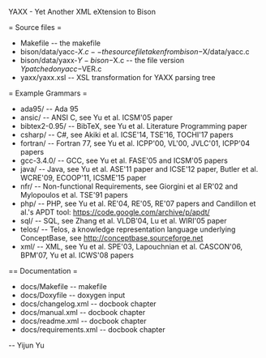 YAXX - Yet Another XML eXtension to Bison

= Source files = 

* Makefile -- the makefile
* bison/data/yacc-$X.c -- the source file taken from bison-$X/data/yacc.c
* bison/data/yaxx-$Y-bison-$X.c -- the file version $Y patched on yacc-$VER.c
* yaxx/yaxx.xsl -- XSL transformation for YAXX parsing tree

= Example Grammars =

* ada95/ -- Ada 95
* ansic/ -- ANSI C, see Yu et al. ICSM'05 paper
* bibtex2-0.95/ -- BibTeX, see Yu et al. Literature Programming paper
* csharp/ -- C#, see Akiki et al. ICSE'14, TSE'16, TOCHI'17 papers
* fortran/ -- Fortran 77, see Yu et al. ICPP'00, VL'00, JVLC'01, ICPP'04 papers
* gcc-3.4.0/ -- GCC, see Yu et al. FASE'05 and ICSM'05 papers
* java/ -- Java, see Yu et al. ASE'11 paper and ICSE'12 paper, Butler et al. WCRE'09, ECOOP'11, ICSME'15 paper
* nfr/ -- Non-functional Requirements, see Giorgini et al ER'02 and Mylopoulos et al. TSE'91 papers
* php/ -- PHP, see Yu et al. RE'04, RE'05, RE'07 papers and Candillon et al.'s APDT tool: https://code.google.com/archive/p/apdt/
* sql/ -- SQL, see Zhang et al. VLDB'04, Lu et al. WIRI'05 paper
* telos/ -- Telos, a knowledge representation language underlying ConceptBase, see http://conceptbase.sourceforge.net
* xml/ -- XML, see Yu et al. SPE'03, Lapouchnian et al. CASCON'06, BPM'07, Yu et al. ICWS'08 papers

== Documentation =

* docs/Makefile -- makefile
* docs/Doxyfile -- doxygen input
* docs/changelog.xml -- docbook chapter
* docs/manual.xml -- docbook chapter
* docs/readme.xml -- docbook chapter
* docs/requirements.xml -- docbook chapter

-- Yijun Yu
